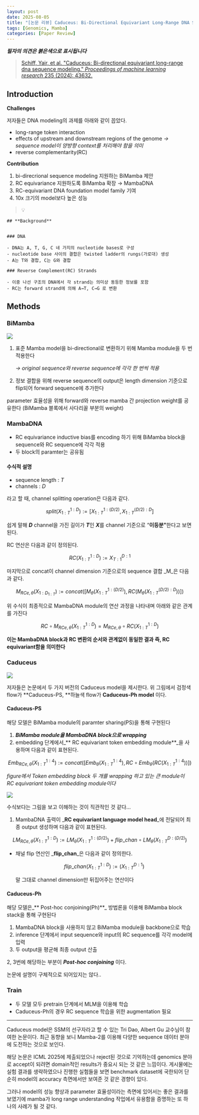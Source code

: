 ```yaml
---
layout: post
date: 2025-08-05
title: "[논문 리뷰] Caduceus: Bi-Directional Equivariant Long-Range DNA Sequence Modeling"
tags: [Genomics, Mamba]
categories: [Paper Review]
---
```


<span class="notion-red">_**필자의 의견은 붉은색으로 표시됩니다**_</span>


> [Schiff, Yair, et al. "Caduceus: Bi-directional equivariant long-range dna sequence modeling." ](https://pmc.ncbi.nlm.nih.gov/articles/PMC12189541/)[_Proceedings of machine learning research_](https://pmc.ncbi.nlm.nih.gov/articles/PMC12189541/)[ 235 (2024): 43632.](https://pmc.ncbi.nlm.nih.gov/articles/PMC12189541/)



## Introduction


**Challenges**


저자들은 DNA modeling의 과제를 아래와 같이 꼽았다.

- long-range token interaction
- effects of upstream and downstream regions of the genome 
_→ sequence model이 양방향 context를 처리해야 함을 의미_
- reverse complementarity(RC)

**Contribution**

1. bi-direcrional sequence modeling 지원하는 BiMamba 제안
1. RC equivariance 지원하도록 BiMamba 확장 → MambaDNA
1. RC-equivariant DNA foundation model family 기여
1. 10x 크기의 model보다 높은 성능

> 💡 


	## **Background**


	### DNA

	- DNA는 A, T, G, C 네 가지의 nucleotide bases로 구성
	- nucleotide base 사이의 결합은 twisted ladder의 rungs(가로대) 생성
	- A는 T와 결합, C는 G와 결합

	### Reverse Complement(RC) Strands

	- 이중 나선 구조의 DNA에서 각 strand는 의미상 동등한 정보를 포함
	- RC는 forward strand에 의해 A→T, C→G 로 변환


## Methods



### BiMamba


![](https://prod-files-secure.s3.us-west-2.amazonaws.com/542b861c-36a8-4051-84e5-8804b6728dba/2c247d59-7815-4980-99f0-8f0d21f445a7/image.png?X-Amz-Algorithm=AWS4-HMAC-SHA256&X-Amz-Content-Sha256=UNSIGNED-PAYLOAD&X-Amz-Credential=ASIAZI2LB466RAVYUQCB%2F20250903%2Fus-west-2%2Fs3%2Faws4_request&X-Amz-Date=20250903T200113Z&X-Amz-Expires=3600&X-Amz-Security-Token=IQoJb3JpZ2luX2VjEOT%2F%2F%2F%2F%2F%2F%2F%2F%2F%2FwEaCXVzLXdlc3QtMiJHMEUCIQCa9mESqEsbwqJ%2FCL3%2FzZRxeUnnvBEIJ5eqf2W7dhs8WAIgV%2FZjNFKfLEOI5JohuTp3n8yTLWs5EOvUfo1x0QlDqqcq%2FwMITRAAGgw2Mzc0MjMxODM4MDUiDEwsvi1wO3N08YEZhCrcA4xGcqpob875Q8K46jJvn0bH0KY1IML81TmmXZ1977oWmlHD50io7Mz%2BZS1ZPRi78rNtHeZnWKU59TxYbf9rv4RtsCDU1ih7J07dYuMarKQvttAPYY8TrvFrSI7HLNP0yaKqJ0tFeKLmbZx4WUp%2BYYrlk%2FH9jb%2B2M5SSm8D%2FN%2F0JKUlX08JiAKlTxCiAZ%2Bjl5jxrn%2F5sT9mIB6qu9X8AU%2F6z88lyergYKpf7YVcsXehNaLosykKMzPhXII3fswoQBY2D8cTNIQ5q3XhYZBXpKBeccOpCxjYCONhRXufvgqVFPKKk%2BsAAee2qxt6oFXTWF2EoGhHdpUUKtRFjQ8aOFTnIzTLLgQIXdLbjmRAtyaO3JiV%2FCOv84CFfH85vmPyCQbzyQsPFkOtO2mCEkcm3GxbgtxRoPQ6is5OUapQfqye3bIvMCMYc8%2BIvw%2Bx8GYDcrsAX3R8oDwnMdeJlaFy%2FQhv7AtGk4roA7FOIH58op0NX9u4I8pshRwlarOYsiL59BR5oyfVwLAwcKjbXarZdD3clvGqmSOLdTr5aB01L2HFwr9OYu%2F6D1kxKzkxphEKt4XW2mbR8OdI9nWNYzK9A2jChvPPjxDh%2FMyXziu8EyKavGolzquh5pJ8Vwrk4MJ%2B14sUGOqUBgSqqxyXvhuq%2FUWMiNE2Yyr%2FuXIUMhBGbMiSL6pm1Kwb4d4Q0muNxMjxPjjv8FDO8YhaENbACo1dLYWmLZkwlruBfxzG44uRkPEVaFhvBo7xxKoGrqND9PTZRu20vtXTyROjqVeJpoCZOqUKE4h8K%2BWanI41JqjFw74LyBeMwz3zg7XqvaeO28zsdnKPmQsb3Ph0Z6lim2ruatcjARIskqxRcZwEZ&X-Amz-Signature=b0484e9a05a3eaab6057ee750922bf178a0866bd816f2b1cad0a2b92c20bca23&X-Amz-SignedHeaders=host&x-amz-checksum-mode=ENABLED&x-id=GetObject)

1. 표준 Mamba model을 bi-directional로 변환하기 위해 Mamba module을 두 번 적용한다

	_→ original sequence와 reverse sequence에 각각 한 번씩 적용_

1. 정보 결합을 위해 reverse sequence의 output은 length dimension 기준으로 flip되어 forward sequence에 추가한다

parameter 효율성을 위해 forward와 reverse mamba 간 projection weight를 공유한다 (BiMamba 블록에서 사다리꼴 부분의 weight)



### MambaDNA

- RC equivariance inductive bias를 encoding 하기 위해 BiMamba block을 sequence와 RC sequence에 각각 적용
- 두 block의 paramter는 공유됨


#### 수식적 설명

- sequence length : _T_
- channels : _D_

라고 할 때,  channel splitting operation은 다음과 같다.


$$
split(X^{1:D}_{1:T}):=[X^{1:(D/2)}_{1:T},X^{(D/2):D}_{1:T}]
$$


<span class="notion-red">쉽게 말해 </span><span class="notion-red">_**D**_</span><span class="notion-red"> channel을 가진 길이가 </span><span class="notion-red">_**T**_</span><span class="notion-red">인 </span><span class="notion-red">_**X**_</span><span class="notion-red">를 channel 기준으로 “</span><span class="notion-red">**이등분”**</span><span class="notion-red">한다고 보면 된다.</span>


RC 연산은 다음과 같이 정의된다.


$$
RC(X^{1:D}_{1:T}):=X^{D:1}_{T:1}
$$


마지막으로 concat이 channel dimension 기준으로의 sequence 결합 _M_은 다음과 같다.


$$
M_{RCe,\theta}(X_{1:D_{1:T}}):=concat([M_{\theta}(X^{1:(D/2)}_{1:T}),RC(M_{\theta}(X^{(D/2):D}_{1:T}))])
$$


위 수식이 최종적으로 MambaDNA module의 연산 과정을 나타내며 아래와 같은 관계를 가진다


$$
RC\circ M_{RCe,\theta}(X^{1:D}_{1:T}) = M_{RCe,\theta} \circ RC(X^{1:D}_{1:T})
$$


**이는 MambaDNA block과 RC 변환의 순서와 관계없이 동일한 결과 즉, RC equivariant함을 의미한다**



### Caduceus


![](https://prod-files-secure.s3.us-west-2.amazonaws.com/542b861c-36a8-4051-84e5-8804b6728dba/f94a60d7-8145-473b-aef9-7c68d3ec604a/image.png?X-Amz-Algorithm=AWS4-HMAC-SHA256&X-Amz-Content-Sha256=UNSIGNED-PAYLOAD&X-Amz-Credential=ASIAZI2LB466RAVYUQCB%2F20250903%2Fus-west-2%2Fs3%2Faws4_request&X-Amz-Date=20250903T200114Z&X-Amz-Expires=3600&X-Amz-Security-Token=IQoJb3JpZ2luX2VjEOT%2F%2F%2F%2F%2F%2F%2F%2F%2F%2FwEaCXVzLXdlc3QtMiJHMEUCIQCa9mESqEsbwqJ%2FCL3%2FzZRxeUnnvBEIJ5eqf2W7dhs8WAIgV%2FZjNFKfLEOI5JohuTp3n8yTLWs5EOvUfo1x0QlDqqcq%2FwMITRAAGgw2Mzc0MjMxODM4MDUiDEwsvi1wO3N08YEZhCrcA4xGcqpob875Q8K46jJvn0bH0KY1IML81TmmXZ1977oWmlHD50io7Mz%2BZS1ZPRi78rNtHeZnWKU59TxYbf9rv4RtsCDU1ih7J07dYuMarKQvttAPYY8TrvFrSI7HLNP0yaKqJ0tFeKLmbZx4WUp%2BYYrlk%2FH9jb%2B2M5SSm8D%2FN%2F0JKUlX08JiAKlTxCiAZ%2Bjl5jxrn%2F5sT9mIB6qu9X8AU%2F6z88lyergYKpf7YVcsXehNaLosykKMzPhXII3fswoQBY2D8cTNIQ5q3XhYZBXpKBeccOpCxjYCONhRXufvgqVFPKKk%2BsAAee2qxt6oFXTWF2EoGhHdpUUKtRFjQ8aOFTnIzTLLgQIXdLbjmRAtyaO3JiV%2FCOv84CFfH85vmPyCQbzyQsPFkOtO2mCEkcm3GxbgtxRoPQ6is5OUapQfqye3bIvMCMYc8%2BIvw%2Bx8GYDcrsAX3R8oDwnMdeJlaFy%2FQhv7AtGk4roA7FOIH58op0NX9u4I8pshRwlarOYsiL59BR5oyfVwLAwcKjbXarZdD3clvGqmSOLdTr5aB01L2HFwr9OYu%2F6D1kxKzkxphEKt4XW2mbR8OdI9nWNYzK9A2jChvPPjxDh%2FMyXziu8EyKavGolzquh5pJ8Vwrk4MJ%2B14sUGOqUBgSqqxyXvhuq%2FUWMiNE2Yyr%2FuXIUMhBGbMiSL6pm1Kwb4d4Q0muNxMjxPjjv8FDO8YhaENbACo1dLYWmLZkwlruBfxzG44uRkPEVaFhvBo7xxKoGrqND9PTZRu20vtXTyROjqVeJpoCZOqUKE4h8K%2BWanI41JqjFw74LyBeMwz3zg7XqvaeO28zsdnKPmQsb3Ph0Z6lim2ruatcjARIskqxRcZwEZ&X-Amz-Signature=9e6a8369889516a2299783eb1bd8e8ebedaa139896a89c30b98f4fa6c90e99ac&X-Amz-SignedHeaders=host&x-amz-checksum-mode=ENABLED&x-id=GetObject)


저자들은 논문에서 두 가지 버전의 Caduceus model을 제시한다. 위 그림에서 검정색 flow가 **Caduceus-PS, **하늘색 flow가 **Caduceus-Ph model** 이다.



#### Caduceus-PS


해당 모델은 BiMamba module의 paramter sharing(PS)을 통해 구현된다

1. _**BiMamba module을 MambaDNA block으로 wrapping**_
1. embedding 단계에서_** RC equivariant token embedding module**_을 사용하며 다음과 같이 표현된다.

$$
Emb_{RCe,\theta}(X^{1:4}_{1:T}):=concat([Emb_{\theta}(X^{1:4}_{1:T}),RC \circ Emb_{\theta}(RC(X^{1:4}_{1:T}))])
$$


_figure에서 Token embedding block 두 개를 wrapping 하고 있는 큰 module이 RC equivariant token embedding module이다_


![](https://prod-files-secure.s3.us-west-2.amazonaws.com/542b861c-36a8-4051-84e5-8804b6728dba/b175e4da-71eb-4e91-8c23-a06dabe673c9/image.png?X-Amz-Algorithm=AWS4-HMAC-SHA256&X-Amz-Content-Sha256=UNSIGNED-PAYLOAD&X-Amz-Credential=ASIAZI2LB466RAVYUQCB%2F20250903%2Fus-west-2%2Fs3%2Faws4_request&X-Amz-Date=20250903T200115Z&X-Amz-Expires=3600&X-Amz-Security-Token=IQoJb3JpZ2luX2VjEOT%2F%2F%2F%2F%2F%2F%2F%2F%2F%2FwEaCXVzLXdlc3QtMiJHMEUCIQCa9mESqEsbwqJ%2FCL3%2FzZRxeUnnvBEIJ5eqf2W7dhs8WAIgV%2FZjNFKfLEOI5JohuTp3n8yTLWs5EOvUfo1x0QlDqqcq%2FwMITRAAGgw2Mzc0MjMxODM4MDUiDEwsvi1wO3N08YEZhCrcA4xGcqpob875Q8K46jJvn0bH0KY1IML81TmmXZ1977oWmlHD50io7Mz%2BZS1ZPRi78rNtHeZnWKU59TxYbf9rv4RtsCDU1ih7J07dYuMarKQvttAPYY8TrvFrSI7HLNP0yaKqJ0tFeKLmbZx4WUp%2BYYrlk%2FH9jb%2B2M5SSm8D%2FN%2F0JKUlX08JiAKlTxCiAZ%2Bjl5jxrn%2F5sT9mIB6qu9X8AU%2F6z88lyergYKpf7YVcsXehNaLosykKMzPhXII3fswoQBY2D8cTNIQ5q3XhYZBXpKBeccOpCxjYCONhRXufvgqVFPKKk%2BsAAee2qxt6oFXTWF2EoGhHdpUUKtRFjQ8aOFTnIzTLLgQIXdLbjmRAtyaO3JiV%2FCOv84CFfH85vmPyCQbzyQsPFkOtO2mCEkcm3GxbgtxRoPQ6is5OUapQfqye3bIvMCMYc8%2BIvw%2Bx8GYDcrsAX3R8oDwnMdeJlaFy%2FQhv7AtGk4roA7FOIH58op0NX9u4I8pshRwlarOYsiL59BR5oyfVwLAwcKjbXarZdD3clvGqmSOLdTr5aB01L2HFwr9OYu%2F6D1kxKzkxphEKt4XW2mbR8OdI9nWNYzK9A2jChvPPjxDh%2FMyXziu8EyKavGolzquh5pJ8Vwrk4MJ%2B14sUGOqUBgSqqxyXvhuq%2FUWMiNE2Yyr%2FuXIUMhBGbMiSL6pm1Kwb4d4Q0muNxMjxPjjv8FDO8YhaENbACo1dLYWmLZkwlruBfxzG44uRkPEVaFhvBo7xxKoGrqND9PTZRu20vtXTyROjqVeJpoCZOqUKE4h8K%2BWanI41JqjFw74LyBeMwz3zg7XqvaeO28zsdnKPmQsb3Ph0Z6lim2ruatcjARIskqxRcZwEZ&X-Amz-Signature=0c6a18114ef6d7ad48e8b7b8ad390d61324adbc8f9c864b403ff877785ef1997&X-Amz-SignedHeaders=host&x-amz-checksum-mode=ENABLED&x-id=GetObject)


<span class="notion-red">수식보다는 그림을 보고 이해하는 것이 직관적인 것 같다…</span>

1. MambaDNA 출력이 _**RC equivariant language model head**_에 전달되어 최종 output 생성하며 다음과 같이 표현된다.

$$
LM_{RCe,\theta}(X^{1:D}_{1:T}):= LM_{\theta}(X^{1:(D/2)}_{1:T})+flip\_chan\circ LM_{\theta}(X^{D:(D/2)}_{1:T})
$$

- 채널 flip 연산인 _**flip\_chan**_은 다음과 같이 정의한다.

	$$
	flip\_chan(X^{1:D}_{1:T}):=(X^{D:1}_{1:T})
	$$


	말 그대로 channel dimension만 뒤집어주는 연산이다



#### Caduceus-Ph


해당 모델은_** Post-hoc conjoining(Ph)**_ 방법론을 이용해 BiMamba block stack을 통해 구현된다

1. MambaDNA block을 사용하지 않고 BiMamba module을 backbone으로 학습
1. inference 단계에서 input sequence와 input의 RC sequence를 각각 model에 입력
1. 두 output을 평균해 최종 output 산출

2, 3번에 해당하는 부분이 _**Post-hoc conjoining**_ 이다.


<span class="notion-red">논문에 설명이 구체적으로 되어있지는 않다..</span>



### Train

- 두 모델 모두 pretrain 단계에서 MLM을 이용해 학습
- Caduceus-Ph의 경우 RC sequence 학습을 위한 augmentation 필요

---


<span class="notion-red">Caduceus model은 SSM의 선구자라고 할 수 있는 Tri Dao, Albert Gu 교수님이 참여한 논문이다. 최근 동향을 보니 Mamba-2를 이용해 다양한 sequence 데이터 분야에 도전하는 것으로 보인다.</span>


<span class="notion-red">해당 논문은 ICML 2025에 제출되었으나 reject된 것으로 기억하는데 genomics 분야로 accept이 되려면 domain적인 results가 중요시 되는 것 같은 느낌이다. 게시물에는 실험 결과를 생략하였으나 진행한 실험들을 보면 benchmark dataset에 국한되어 단순히 model의 accuracy 측면에서만 보여준 것 같은 경향이 있다.</span>


<span class="notion-red">그러나 model의 성능 향상과 parameter 효율성이라는 측면에 있어서는 좋은 결과를 보였기에 mamba가 long range understanding 작업에서 유용함을 증명하는 또 하나의 사례가 될 것 같다.</span>

